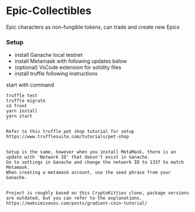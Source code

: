 # Epic-Collectibles
Epic characters as non-fungible tokens, can trade and create new Epics


### Setup
- install Ganache local testnet
- install Metamask with following updates below
- (optional) VsCode extension for solidity files
- install truffle following instructions

start with command 
```
truffle test
truffle migrate
cd front
yarn install
yarn start
``

Refer to this truffle pet shop tutorial for setup https://www.trufflesuite.com/tutorials/pet-shop


Setup is the same, however when you install MetaMask, there is an update with 'Network ID' that doesn't exist in Ganache.
Go to settings in Ganache and change the network ID to 1337 to match Metamask.
When creating a metamask account, use the seed phrase from your Ganache.


Project is roughly based on this CryptoKitties clone, package versions are outdated, but you can refer to the explanations. 
https://maksimivanov.com/posts/gradient-coin-tutorial/

